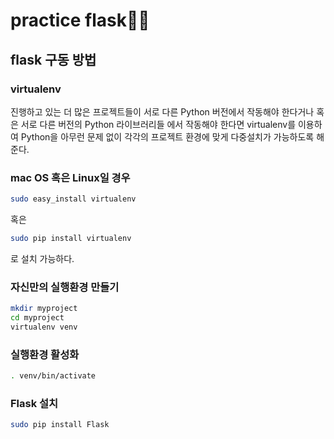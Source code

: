 # practice flask🧑‍🎓

## flask 구동 방법

### virtualenv

진행하고 있는 더 많은 프로젝트들이 서로 다른 Python 버전에서 작동해야 한다거나 혹은 서로 다른 버전의 Python 라이브러리들 에서 작동해야 한다면 virtualenv를 이용하여 Python을 아무런 문제 없이 각각의 프로젝트 환경에 맞게 다중설치가 가능하도록 해준다.

### mac OS 혹은 Linux일 경우

```sh
sudo easy_install virtualenv
```

혹은

```sh
sudo pip install virtualenv
```

로 설치 가능하다.

### 자신만의 실행환경 만들기

```sh
mkdir myproject
cd myproject
virtualenv venv
```

### 실행환경 활성화

```sh
. venv/bin/activate
```

### Flask 설치

```sh
sudo pip install Flask
```
